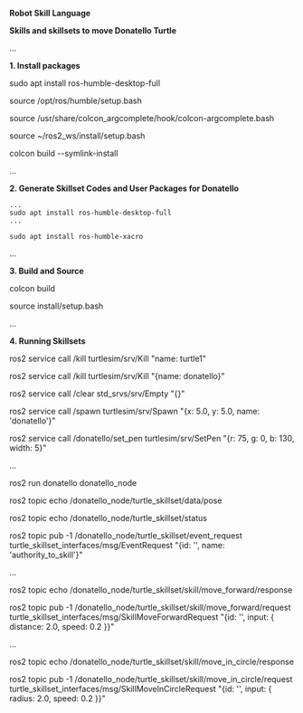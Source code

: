 **Robot Skill Language**

**Skills and skillsets to move Donatello Turtle**

...

**1. Install packages**

sudo apt install ros-humble-desktop-full

source /opt/ros/humble/setup.bash

source /usr/share/colcon_argcomplete/hook/colcon-argcomplete.bash

source ~/ros2_ws/install/setup.bash

colcon build  --symlink-install

...

**2. Generate Skillset Codes and User Packages for Donatello**

    ...
    sudo apt install ros-humble-desktop-full
    ...

    sudo apt install ros-humble-xacro


...

**3. Build and Source**

colcon build

source install/setup.bash

...

**4. Running Skillsets**

ros2 service call /kill turtlesim/srv/Kill "name: turtle1"

ros2 service call /kill turtlesim/srv/Kill "{name: donatello}"

ros2 service call /clear std_srvs/srv/Empty "{}"

ros2 service call /spawn turtlesim/srv/Spawn "{x: 5.0, y: 5.0, name: 'donatello'}"

ros2 service call /donatello/set_pen turtlesim/srv/SetPen "{r: 75, g: 0, b: 130, width: 5}"

...

ros2 run donatello donatello_node

ros2 topic echo /donatello_node/turtle_skillset/data/pose

ros2 topic echo /donatello_node/turtle_skillset/status

ros2 topic pub -1 /donatello_node/turtle_skillset/event_request turtle_skillset_interfaces/msg/EventRequest "{id: '', name: 'authority_to_skill'}"


...

ros2 topic echo /donatello_node/turtle_skillset/skill/move_forward/response

ros2 topic pub -1 /donatello_node/turtle_skillset/skill/move_forward/request turtle_skillset_interfaces/msg/SkillMoveForwardRequest "{id: '', input: { distance: 2.0, speed: 0.2 }}"

...


ros2 topic echo /donatello_node/turtle_skillset/skill/move_in_circle/response

ros2 topic pub -1 /donatello_node/turtle_skillset/skill/move_in_circle/request turtle_skillset_interfaces/msg/SkillMoveInCircleRequest "{id: '', input: { radius: 2.0, speed: 0.2 }}"
